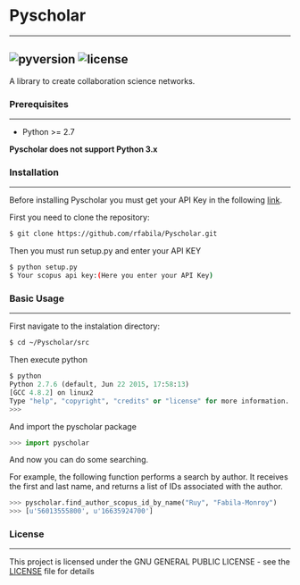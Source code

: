 # Pyscholar
-----------
![pyversion](https://img.shields.io/badge/python-2.7-brightgreen.svg) ![license](https://img.shields.io/badge/license-GNU-blue.svg)
-----------
A library to create collaboration science networks.
### Prerequisites
-------------
- Python >= 2.7

**Pyscholar does not support Python 3.x**
### Installation
-----------
Before installing Pyscholar you must get your API Key in the following [link][df1].

First you need to clone the repository:
```sh
$ git clone https://github.com/rfabila/Pyscholar.git
```
Then you must run setup.py and enter your API KEY
```sh
$ python setup.py
$ Your scopus api key:(Here you enter your API Key)
```
### Basic Usage
-----------
First navigate to the instalation directory: 
```sh
$ cd ~/Pyscholar/src
```
Then execute python
```python
$ python
Python 2.7.6 (default, Jun 22 2015, 17:58:13) 
[GCC 4.8.2] on linux2
Type "help", "copyright", "credits" or "license" for more information.
>>> 
```
And import the pyscholar package 
```python
>>> import pyscholar
```
And now you can do some searching.

For example, the following function performs a search by author. It receives the first and last name, and returns a list of IDs associated with the author.
```python
>>> pyscholar.find_author_scopus_id_by_name("Ruy", "Fabila-Monroy")
>>> [u'56013555800', u'16635924700']
```
### License
-----------
This project is licensed under the GNU GENERAL PUBLIC LICENSE - see the [LICENSE][df2] file for details

[df1]: <http://dev.elsevier.com/myapikey.html>
[df2]: <https://github.com/rfabila/Pyscholar/blob/master/LICENSE>